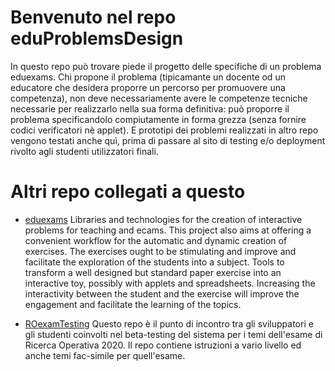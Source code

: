 # Benvenuto nel repo eduProblemsDesign

In questo repo può trovare piede il progetto delle specifiche di un problema eduexams. Chi propone il problema (tipicamante un docente od un educatore che desidera proporre un percorso per promuovere una competenza), non deve necessariamente avere le competenze tecniche necessarie per realizzarlo nella sua forma definitiva: può proporre il problema specificandolo compiutamente in forma grezza (senza fornire codici verificatori nè applet). E prototipi dei problemi realizzati in altro repo vengono testati anche quì, prima di passare al sito di testing e/o deployment rivolto agli studenti utilizzatori finali.

# Altri repo collegati a questo

- [eduexams](https://github.com/romeorizzi/eduexams/settings/access)
  Libraries and technologies for the creation of interactive problems for teaching and ecams.
  This project also aims at offering a convenient workflow for the automatic and dynamic creation of exercises. The exercises ought to be stimulating and improve and facilitate the exploration of the students into a subject. Tools to transform a well designed but standard paper exercise into an interactive toy, possibly with applets and spreadsheets. Increasing the interactivity between the student and the exercise will improve the engagement and facilitate the learning of the topics.

- [ROexamTesting](https://github.com/romeorizzi/ROexamTesting)
  Questo repo è il punto di incontro tra gli sviluppatori e gli studenti coinvolti nel beta-testing del sistema per i temi dell'esame di Ricerca Operativa 2020.
  Il repo contiene istruzioni a vario livello ed anche temi fac-simile per quell'esame.


